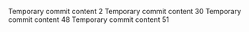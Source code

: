 Temporary commit content 2
Temporary commit content 30
Temporary commit content 48
Temporary commit content 51

